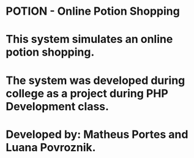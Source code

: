# POTION - Online Potion Shopping

# This system simulates an online potion shopping.
# The system was developed during college as a project during PHP Development class.
# Developed by: Matheus Portes and Luana Povroznik.

